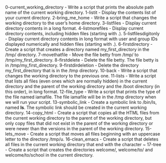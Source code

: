 0-current_working_directory - Write a script that prints the absolute path name of the current working directory.
1-listit - Display the contents list of your current directory.
2-bring_me_home - Write a script that changes the working directory to the user’s home directory.
3-listfiles - Display current directory contents in a long format.
4-listmorefiles - Display current directory contents, including hidden files (starting with .).
5-listfilesdigitonly - Display current directory contents in long format with user and group IDs displayed numerically and hidden files (starting with .).
6-firstdirectory - Create a script that creates a directory named my_first_directory in the /tmp/ directory.
7-movethatfile - Move the file betty from /tmp/ to /tmp/my_first_directory.
8-firstdelete - Delete the file betty. The file betty is in /tmp/my_first_directory.
9-firstdirdeletion - Delete the directory my_first_directory that is in the /tmp directory.
10-back - Write a script that changes the working directory to the previous one.
11-lists - Write a script that lists all files (even ones which are normally hidden) in the current directory and the parent of the working directory and the /boot directory (in this order), in long format.
12-file_type - Write a script that prints the type of the file named iamafile. The file iamafile will be in the /tmp directory when we will run your script.
13-symbolic_link - Create a symbolic link to /bin/ls, named __ls__. The symbolic link should be created in the current working directory.
14-copy_html - Create a script that copies all the HTML files from the current working directory to the parent of the working directory, but only copy files that did not exist in the parent of the working directory or were newer than the versions in the parent of the working directory.
15-lets_move - Create a script that moves all files beginning with an uppercase letter to the directory /tmp/u.
16-clean_emacs - Create a script that deletes all files in the current working directory that end with the character ~
17-tree - Create a script that creates the directories welcome/, welcome/to/ and welcome/to/school in the current directory.
